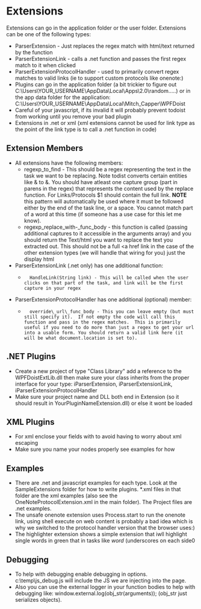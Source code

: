 # Extensions
Extensions can go in the application folder or the user folder.
Extensions can be one of the following types:
-	ParserExtension - Just replaces the regex match with html/text returned by the function
-	ParserExtensionLink - calls a .net function and passes the first regex match to it when clicked
-	ParserExtensionProtocolHandler - used to primarily convert regex matches to valid links (ie to support custom protocols like onenote:)
-	Plugins can go in the application folder (a bit trickier to figure out C:\Users\YOUR\_USERNAME\AppData\Local\Apps\2.0\random.....) or in the app data folder for the application: C:\Users\YOUR\_USERNAME\AppData\Local\Mitch\_Capper\WPFDoist
-	Careful of your javascript, if its invalid it will probably prevent todoist from working until you remove your bad plugin
-	Extensions in .net or xml (xml extensions cannot be used for link type as the point of the link type is to call a .net function in code)

## Extension Members
-	All extensions have the following members:
	-	regexp\_to_find - This should be a regex representing the text in the task we want to be replacing.  Note todist converts certain entities like & to &amp;.  You should have atleast one capture group (part in parens in the regex) that represents the content used by the replace function.  For Links/Protocols $1 should contain the full link.  **NOTE** this pattern will automatically be used where it must be followed either by the end of the task line, or a space. You cannot match part of a word at this time (if someone has a use case for this let me know).
	-	regexp\_replace\_with-_func_body - this function is called (passing additional captures to it accessible in the arguments array) and you should return the Text/html you want to replace the text you extracted out.  This should not be a full <a href link in the case of the other extension types (we will handle that wiring for you) just the display html
-	ParserExtensionLink (.net only) has one additional function:
	-		HandleLink(String link) - This will be called when the user clicks on that part of the task, and link will be the first capture in your regex
-	ParserExtensionProtocolHandler has one additional (optional) member:
	-		override\_url\_func_body - This you can leave empty (but must still specify it).  If not empty the code will call this function and pass in the regex matches.  This is primarily useful if you need to do more than just a regex to get your url into a usable form. You should return a valid link here (it will be what document.location is set to).

## .NET Plugins
-	Create a new project of type "Class Library" add a reference to the WPFDoistExtLib.dll then make sure your class inherits from the proper interface for your type: iParserExtension, iParserExtensionLink, iParserExtensionProtocolHandler
-	Make sure your project name and DLL both end in Extension (so it should result in YourPluginNameExtension.dll) or else it wont be loaded

## XML Plugins
-	For xml enclose your fields with <![CDATA[YOUR\_CONTENT_HERE]]> to avoid having to worry about xml escaping
-	Make sure you name your nodes properly see examples for how

## Examples
-	There are .net and javascript examples for each type.  Look at the SampleExtensions folder for how to write plugins.  *.xml files in that folder are the xml examples (also see the OneNoteProtocolExtension.xml in the main folder).  The Project files are .net examples.
-	The unsafe onenote extension uses Process.start to run the onenote link, using shell execute on web content is probably a bad idea which is why we switched to the protocol handler version that the browser uses:)
-	The highlighter extension shows a simple extension that iwll highlight single words in green that in tasks like _word_  (underscores on each side0 


## Debugging
-	To help with debugging enable debugging in options.  c:\temp\js_debug.js will include the JS we are injecting into the page.
-	Also you can use the external logger in your function bodies to help with debugging like:
window.external.log(obj_str(arguments));
(obj_str just serializes objects).

